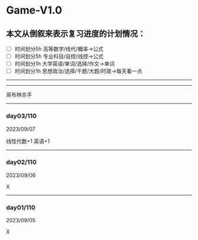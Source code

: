 # Game-V1.0

## 本文从倒叙来表示复习进度的计划情况：



- [ ] 时间划分5h  高等数学/线代/概率→公式</br>
- [ ] 时间划分5h 专业科目/自控/线控→公式</br>
- [ ] 时间划分1h 大学英语/单词/选择/作文→单词</br>
- [ ] 时间划分1h 思想政治/选择/千题/大题/时政→每天看一点</br>
---

---

哥布林杀手

---

### day03/110

2023/09/07

线性代数+1
英语+1

---

### day02/110

2023/09/06

X

---

### day01/110

2023/09/05

X
